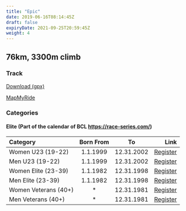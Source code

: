```yaml
---
title: "Epic"
date: 2019-06-16T08:14:45Z
draft: false
expiryDate: 2021-09-25T20:59:45Z
weight: 4
---
```


## 76km, 3300m climb
### Track  
[Download (gpx)](https://drive.google.com/file/d/1UVHcFqAdP6WxTFFCrtQVBh5uQ6AQUC59/view?usp=sharing)

[MapMyRide](https://www.mapmyride.com/routes/view/2049206296)


### Categories

#### Elite (Part of the calendar of BCL https://race-series.com/)
Category         | Born From |      To   | Link
:-----------------|:---------:|:---------:|------------:
 Women U23 (19-22)  | 1.1.1999  | 12.31.2002| [Register](https://forms.gle/ei69dnTeQJvmPHqL9)
 Men U23 (19-22)  | 1.1.1999  | 12.31.2002| [Register](https://forms.gle/ei69dnTeQJvmPHqL9)
 Women Elite (23-39) | 1.1.1982  | 12.31.1998| [Register](https://forms.gle/ei69dnTeQJvmPHqL9)
 Men Elite (23-39) | 1.1.1982  | 12.31.1998| [Register](https://forms.gle/ei69dnTeQJvmPHqL9)
 Women Veterans  (40+)   |     *     | 12.31.1981| [Register](https://forms.gle/ei69dnTeQJvmPHqL9)
 Men Veterans  (40+)   |     *     | 12.31.1981| [Register](https://forms.gle/ei69dnTeQJvmPHqL9)

